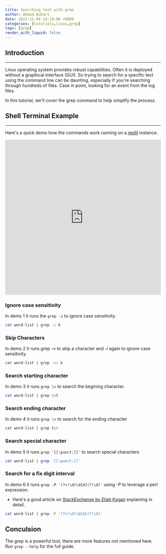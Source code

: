 ```yaml
---
title: Searching text with grep
author: Ahmad Buhari
date: 2022-11-04 14:10:00 +0800
categories: [tutorials,linux,grep]
tags: [grep]
render_with_liquid: false
---
```


## Introduction
---
Linux operating system provides robust capabilities. Often it is deployed without a graphical interface (GUI). So trying to search for a specific text using the command line can be daunting, especially if you're searching through hundreds of files. Case in point, looking for an event from the log files.

In this tutorial, we'll cover the grep command to help simplify the process.

## Shell Terminal Example
---
Here's a quick demo how the commands work running on a [replit](https://replit.com/) instance.
<iframe frameborder="0" width="100%" height="500px" src="https://replit.com/@AhmadBuhari/bashtime-with-grep?embed=true"></iframe>

### Ignore case sensitivity
In demo 1 it  runs the  `grep -i` to ignore case sensitivity.
```bash
cat word-list | grep -i h
```

### Skip Characters
In demo 2 it runs grep -v to skip a character and -i again to ignore case sensitivity.
```bash
cat word-list | grep -vi h 
```

### Search starting character
In demo 3 it runs `grep \<` to search the begining character.
```bash
cat word-list | grep \<t
```

### Search ending character
In demo 4 it runs `grep \>` to search for the ending character
```bash
cat word-list | grep t\>
```


### Search special character
In demo 5 it runs `grep '[[:punct:]]'` to search special characters
```bash
cat word-list | grep '[[:punct:]]'
```

### Search for a fix digit interval
In demo 6 it runs `grep -P '(?<!\d)\d{4}(?!\d)'` using -P to leverage a perl expression.
- Here's a good article on [StackExchange by Eliah Kagan](https://askubuntu.com/questions/538730/how-to-grep-for-groups-of-n-digits-but-no-more-than-n) explaining in detail.

```bash
cat word-list | grep -P '(?<!\d)\d{4}(?!\d)'
```

## Conculsion
The grep is a powerful tool, there are more features not mentioned here. Run `grep --help` for the full guide.



